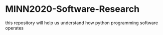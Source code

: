 # MINN2020-Software-Research
this repository will help us understand how python programming software operates
